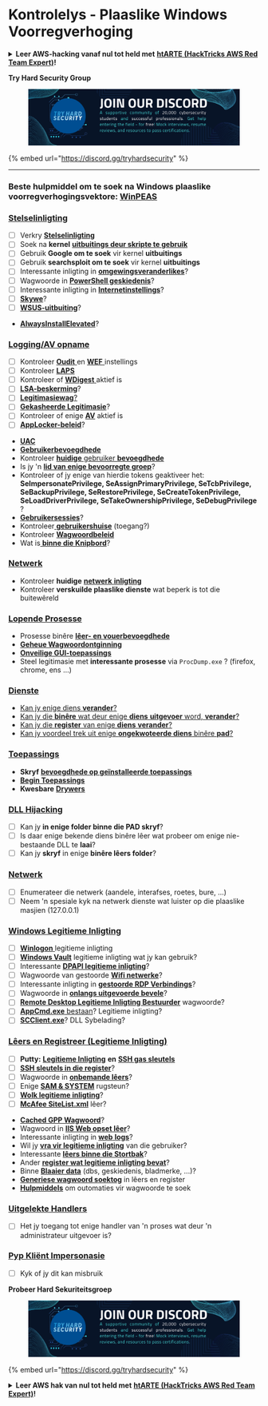 # Kontrolelys - Plaaslike Windows Voorregverhoging

<details>

<summary><strong>Leer AWS-hacking vanaf nul tot held met</strong> <a href="https://training.hacktricks.xyz/courses/arte"><strong>htARTE (HackTricks AWS Red Team Expert)</strong></a><strong>!</strong></summary>

Ander maniere om HackTricks te ondersteun:

* As jy jou **maatskappy geadverteer wil sien in HackTricks** of **HackTricks in PDF wil aflaai** Kyk na die [**INSKRYWINGSPLANNE**](https://github.com/sponsors/carlospolop)!
* Kry die [**amptelike PEASS & HackTricks swag**](https://peass.creator-spring.com)
* Ontdek [**Die PEASS Familie**](https://opensea.io/collection/the-peass-family), ons versameling eksklusiewe [**NFT's**](https://opensea.io/collection/the-peass-family)
* **Sluit aan by die** 💬 [**Discord-groep**](https://discord.gg/hRep4RUj7f) of die [**telegram-groep**](https://t.me/peass) of **volg** ons op **Twitter** 🐦 [**@carlospolopm**](https://twitter.com/hacktricks_live)**.**
* **Deel jou haktruuks deur PR's in te dien by die** [**HackTricks**](https://github.com/carlospolop/hacktricks) en [**HackTricks Cloud**](https://github.com/carlospolop/hacktricks-cloud) github-opslag.

</details>

**Try Hard Security Group**

<figure><img src="../.gitbook/assets/telegram-cloud-document-1-5159108904864449420.jpg" alt=""><figcaption></figcaption></figure>

{% embed url="https://discord.gg/tryhardsecurity" %}

***

### **Beste hulpmiddel om te soek na Windows plaaslike voorregverhogingsvektore:** [**WinPEAS**](https://github.com/carlospolop/privilege-escalation-awesome-scripts-suite/tree/master/winPEAS)

### [Stelselinligting](windows-local-privilege-escalation/#system-info)

* [ ] Verkry [**Stelselinligting**](windows-local-privilege-escalation/#system-info)
* [ ] Soek na **kernel** [**uitbuitings deur skripte te gebruik**](windows-local-privilege-escalation/#version-exploits)
* [ ] Gebruik **Google om te soek** vir kernel **uitbuitings**
* [ ] Gebruik **searchsploit om te soek** vir kernel **uitbuitings**
* [ ] Interessante inligting in [**omgewingsveranderlikes**](windows-local-privilege-escalation/#environment)?
* [ ] Wagwoorde in [**PowerShell geskiedenis**](windows-local-privilege-escalation/#powershell-history)?
* [ ] Interessante inligting in [**Internetinstellings**](windows-local-privilege-escalation/#internet-settings)?
* [ ] [**Skywe**](windows-local-privilege-escalation/#drives)?
* [ ] [**WSUS-uitbuiting**](windows-local-privilege-escalation/#wsus)?
* [**AlwaysInstallElevated**](windows-local-privilege-escalation/#alwaysinstallelevated)?

### [Logging/AV opname](windows-local-privilege-escalation/#enumeration)

* [ ] Kontroleer [**Oudit** ](windows-local-privilege-escalation/#audit-settings)en [**WEF** ](windows-local-privilege-escalation/#wef)instellings
* [ ] Kontroleer [**LAPS**](windows-local-privilege-escalation/#laps)
* [ ] Kontroleer of [**WDigest** ](windows-local-privilege-escalation/#wdigest)aktief is
* [ ] [**LSA-beskerming**](windows-local-privilege-escalation/#lsa-protection)?
* [ ] [**Legitimasiewag**](windows-local-privilege-escalation/#credentials-guard)[?](windows-local-privilege-escalation/#cached-credentials)
* [ ] [**Gekasheerde Legitimasie**](windows-local-privilege-escalation/#cached-credentials)?
* [ ] Kontroleer of enige [**AV**](windows-av-bypass) aktief is
* [ ] [**AppLocker-beleid**](authentication-credentials-uac-and-efs#applocker-policy)?
* [**UAC**](authentication-credentials-uac-and-efs/uac-user-account-control)
* [**Gebruikerbevoegdhede**](windows-local-privilege-escalation/#users-and-groups)
* Kontroleer [**huidige** gebruiker **bevoegdhede**](windows-local-privilege-escalation/#users-and-groups)
* Is jy 'n [**lid van enige bevoorregte groep**](windows-local-privilege-escalation/#privileged-groups)?
* Kontroleer of jy enige van hierdie tokens geaktiveer het: **SeImpersonatePrivilege, SeAssignPrimaryPrivilege, SeTcbPrivilege, SeBackupPrivilege, SeRestorePrivilege, SeCreateTokenPrivilege, SeLoadDriverPrivilege, SeTakeOwnershipPrivilege, SeDebugPrivilege** ?
* [**Gebruikersessies**](windows-local-privilege-escalation/#logged-users-sessions)?
* Kontroleer[ **gebruikershuise**](windows-local-privilege-escalation/#home-folders) (toegang?)
* Kontroleer [**Wagwoordbeleid**](windows-local-privilege-escalation/#password-policy)
* Wat is[ **binne die Knipbord**](windows-local-privilege-escalation/#get-the-content-of-the-clipboard)?

### [Netwerk](windows-local-privilege-escalation/#network)

* Kontroleer **huidige** [**netwerk** **inligting**](windows-local-privilege-escalation/#network)
* Kontroleer **verskuilde plaaslike dienste** wat beperk is tot die buitewêreld

### [Lopende Prosesse](windows-local-privilege-escalation/#running-processes)

* Prosesse binêre [**lêer- en vouerbevoegdhede**](windows-local-privilege-escalation/#file-and-folder-permissions)
* [**Geheue Wagwoordontginning**](windows-local-privilege-escalation/#memory-password-mining)
* [**Onveilige GUI-toepassings**](windows-local-privilege-escalation/#insecure-gui-apps)
* Steel legitimasie met **interessante prosesse** via `ProcDump.exe` ? (firefox, chrome, ens ...)

### [Dienste](windows-local-privilege-escalation/#services)

* [Kan jy enige diens **verander**?](windows-local-privilege-escalation#permissions)
* [Kan jy die **binêre** wat deur enige **diens** **uitgevoer** word, **verander**?](windows-local-privilege-escalation/#modify-service-binary-path)
* [Kan jy die **register** van enige **diens** **verander**?](windows-local-privilege-escalation/#services-registry-modify-permissions)
* [Kan jy voordeel trek uit enige **ongekwoteerde diens** binêre **pad**?](windows-local-privilege-escalation/#unquoted-service-paths)

### [**Toepassings**](windows-local-privilege-escalation/#applications)

* **Skryf** [**bevoegdhede op geïnstalleerde toepassings**](windows-local-privilege-escalation/#write-permissions)
* [**Begin Toepassings**](windows-local-privilege-escalation/#run-at-startup)
* **Kwesbare** [**Drywers**](windows-local-privilege-escalation/#drivers)
### [DLL Hijacking](windows-local-privilege-escalation/#path-dll-hijacking)

* [ ] Kan jy **in enige folder binne die PAD skryf**?
* [ ] Is daar enige bekende diens binêre lêer wat probeer om enige nie-bestaande DLL te **laai**?
* [ ] Kan jy **skryf** in enige **binêre lêers folder**?

### [Netwerk](windows-local-privilege-escalation/#network)

* [ ] Enumerateer die netwerk (aandele, interafses, roetes, bure, ...)
* [ ] Neem 'n spesiale kyk na netwerk dienste wat luister op die plaaslike masjien (127.0.0.1)

### [Windows Legitieme Inligting](windows-local-privilege-escalation/#windows-credentials)

* [ ] [**Winlogon** ](windows-local-privilege-escalation/#winlogon-credentials)legitieme inligting
* [ ] [**Windows Vault**](windows-local-privilege-escalation/#credentials-manager-windows-vault) legitieme inligting wat jy kan gebruik?
* [ ] Interessante [**DPAPI legitieme inligting**](windows-local-privilege-escalation/#dpapi)?
* [ ] Wagwoorde van gestoorde [**Wifi netwerke**](windows-local-privilege-escalation/#wifi)?
* [ ] Interessante inligting in [**gestoorde RDP Verbindings**](windows-local-privilege-escalation/#saved-rdp-connections)?
* [ ] Wagwoorde in [**onlangs uitgevoerde bevele**](windows-local-privilege-escalation/#recently-run-commands)?
* [ ] [**Remote Desktop Legitieme Inligting Bestuurder**](windows-local-privilege-escalation/#remote-desktop-credential-manager) wagwoorde?
* [ ] [**AppCmd.exe** bestaan](windows-local-privilege-escalation/#appcmd-exe)? Legitieme inligting?
* [ ] [**SCClient.exe**](windows-local-privilege-escalation/#scclient-sccm)? DLL Sybelading?

### [Lêers en Registreer (Legitieme Inligting)](windows-local-privilege-escalation/#files-and-registry-credentials)

* [ ] **Putty:** [**Legitieme Inligting**](windows-local-privilege-escalation/#putty-creds) **en** [**SSH gas sleutels**](windows-local-privilege-escalation/#putty-ssh-host-keys)
* [ ] [**SSH sleutels in die register**](windows-local-privilege-escalation/#ssh-keys-in-registry)?
* [ ] Wagwoorde in [**onbemande lêers**](windows-local-privilege-escalation/#unattended-files)?
* [ ] Enige [**SAM & SYSTEM**](windows-local-privilege-escalation/#sam-and-system-backups) rugsteun?
* [ ] [**Wolk legitieme inligting**](windows-local-privilege-escalation/#cloud-credentials)?
* [ ] [**McAfee SiteList.xml**](windows-local-privilege-escalation/#mcafee-sitelist.xml) lêer?
* [**Cached GPP Wagwoord**](windows-local-privilege-escalation/#cached-gpp-pasword)?
* Wagwoord in [**IIS Web opset lêer**](windows-local-privilege-escalation/#iis-web-config)?
* Interessante inligting in [**web** **logs**](windows-local-privilege-escalation/#logs)?
* Wil jy [**vra vir legitieme inligting**](windows-local-privilege-escalation/#ask-for-credentials) van die gebruiker?
* Interessante [**lêers binne die Stortbak**](windows-local-privilege-escalation/#credentials-in-the-recyclebin)?
* Ander [**register wat legitieme inligting bevat**](windows-local-privilege-escalation/#inside-the-registry)?
* Binne [**Blaaier data**](windows-local-privilege-escalation/#browsers-history) (dbs, geskiedenis, bladmerke, ...)?
* [**Generiese wagwoord soektog**](windows-local-privilege-escalation/#generic-password-search-in-files-and-registry) in lêers en register
* [**Hulpmiddels**](windows-local-privilege-escalation/#tools-that-search-for-passwords) om outomaties vir wagwoorde te soek

### [Uitgelekte Handlers](windows-local-privilege-escalation/#leaked-handlers)

* [ ] Het jy toegang tot enige handler van 'n proses wat deur 'n administrateur uitgevoer is?

### [Pyp Kliënt Impersonasie](windows-local-privilege-escalation/#named-pipe-client-impersonation)

* [ ] Kyk of jy dit kan misbruik

**Probeer Hard Sekuriteitsgroep**

<figure><img src="../.gitbook/assets/telegram-cloud-document-1-5159108904864449420.jpg" alt=""><figcaption></figcaption></figure>

{% embed url="https://discord.gg/tryhardsecurity" %}

<details>

<summary><strong>Leer AWS hak van nul tot held met</strong> <a href="https://training.hacktricks.xyz/courses/arte"><strong>htARTE (HackTricks AWS Red Team Expert)</strong></a><strong>!</strong></summary>

Ander maniere om HackTricks te ondersteun:

* As jy jou **maatskappy geadverteer wil sien in HackTricks** of **HackTricks in PDF wil aflaai** Kyk na die [**INSKRYWINGSPLANNE**](https://github.com/sponsors/carlospolop)!
* Kry die [**amptelike PEASS & HackTricks swag**](https://peass.creator-spring.com)
* Ontdek [**Die PEASS Familie**](https://opensea.io/collection/the-peass-family), ons versameling eksklusiewe [**NFTs**](https://opensea.io/collection/the-peass-family)
* **Sluit aan by die** 💬 [**Discord groep**](https://discord.gg/hRep4RUj7f) of die [**telegram groep**](https://t.me/peass) of **volg** ons op **Twitter** 🐦 [**@carlospolopm**](https://twitter.com/hacktricks_live)**.**
* **Deel jou haktruuks deur PRs in te dien by die** [**HackTricks**](https://github.com/carlospolop/hacktricks) en [**HackTricks Cloud**](https://github.com/carlospolop/hacktricks-cloud) github repos.

</details>
